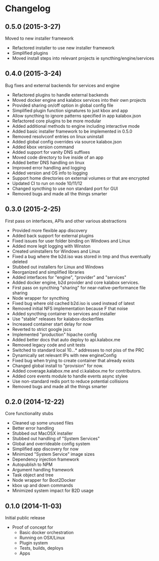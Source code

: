 # Changelog

## 0.5.0 (2015-3-27)

Moved to new installer framework

- Refactored installer to use new installer framework
- Simplified plugins
- Moved install steps into relevant projects ie syncthing/engine/services

## 0.4.0 (2015-3-24)

Bug fixes and external backends for services and engine

- Refactored plugins to handle external backends
- Moved docker engine and kalabox services into their own projects
- Provided sharing on/off option in global config file
- Simplified plugin function signatures to just kbox and app
- Allow syncthing to ignore patterns specified in app kalabox.json
- Refactored core plugins to be more modular
- Added additional methods to engine including interactive mode
- Added basic installer framework to be implemented in 0.5.0
- Removed resolvconf entries on linux uninstall
- Added global config overrides via source kalabox.json
- Added kbox version command
- Added support for vanity DNS suffixes
- Moved code directory to live inside of an app
- Added better DNS handling on linux
- Improved error handling and logging
- Added version and OS info to logging
- Support home directories on external volumes or that are encrypted
- Updated CI to run on node 10/11/12
- Changed syncthing to use non standard port for GUI
- Removed bugs and made all the things smarter

## 0.3.0 (2015-2-25)

First pass on interfaces, APIs and other various abstractions

- Provided more flexible app discovery
- Added back support for external plugins
- Fixed issues for user folder binding on Windows and Linux
- Added more legit logging with Winston
- Created uninstallers for Windows and Linux
- Fixed a bug where the b2d.iso was stored in tmp and thus eventually deleted
- Stubbed out installers for Linux and Windows
- Reorganized and simplified libraries
- Added interfaces for "engine", "provider" and "services"
- Added docker engine, b2d provider and core kalabox services.
- First pass on syncthing "sharing" for near-native-performance file sharing
- Node wrapper for syncthing
- Fixed bug where old cached b2d.iso is used instead of latest
- Removed initial NFS implementation because F that noise
- Added syncthing container to services and installer
- Use "stable" releases for kalabox-dockerfiles
- Increased container start delay for now
- Reverted to strict google jscs
- Implemented "production" hipache config
- Added better docs that auto deploy to api.kalabox.me
- Removed legacy code and unit tests
- Switched to standard local 10.*.*.* addresses to not piss of the PRC
- Dynamically set relevant IPs with new engineConfig
- Fixed bug when trying to create container that already exists
- Changed global install to "provision" for now.
- Added coverage.kalabox.me and ci.kalabox.me for contributors.
- Added core events module to handle events async stylee
- Use non-standard redis port to reduce potential collisions
- Removed bugs and made all the things smarter

## 0.2.0 (2014-12-22)

Core functionality stubs

- Cleaned up some unused files
- Better error handling
- Stubbed out MacOSX installer
- Stubbed out handling of "System Services"
- Global and overrideable config system
- Simplified app discovery for now
- Minimized "System Service" image sizes
- Dependency injection framework
- Autopublish to NPM
- Argument handling framework
- Task object and tree
- Node wrapper for Boot2Docker
- kbox up and down commands
- Minimized system impact for B2D usage

## 0.1.0 (2014-11-03)

Initial public release

- Proof of concept for
  - Basic docker orchestration
  - Running on OSX/Linux
  - Plugin system
  - Tests, builds, deploys
  - Apps
